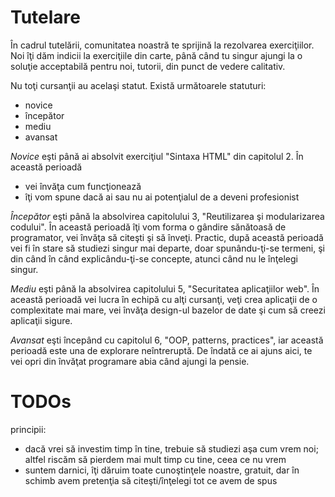 Tutelare
========
În cadrul tutelării, comunitatea noastră te sprijină la rezolvarea exerciţiilor.
Noi îţi dăm indicii la exerciţiile din carte, până când tu singur ajungi la
o soluţie acceptabilă pentru noi, tutorii, din punct de vedere calitativ.


Nu toţi cursanţii au acelaşi statut. Există următoarele statuturi:

* novice
* începător
* mediu
* avansat

*Novice* eşti până ai absolvit exerciţiul "Sintaxa HTML" din capitolul 2.
În această perioadă

* vei învăţa cum funcţionează 
* îţi vom spune dacă ai sau nu ai potenţialul de a deveni profesionist

*Începător* eşti până la absolvirea capitolului 3, "Reutilizarea şi modularizarea
codului". În această perioadă îţi vom forma o gândire sănătoasă de programator,
vei învăţa să citeşti şi să înveţi. Practic, după această perioadă vei fi în
stare să studiezi singur mai departe, doar spunându-ţi-se termeni, şi din când
în când explicându-ţi-se concepte, atunci când nu le înţelegi singur.

*Mediu* eşti până la absolvirea capitolului 5, "Securitatea aplicaţiilor web".
În această perioadă vei lucra în echipă cu alţi cursanţi, veţi crea aplicaţii
de o complexitate mai mare, vei învăţa design-ul bazelor de date şi
cum să creezi aplicaţii sigure.

*Avansat* eşti începând cu capitolul 6, "OOP, patterns, practices", iar această
perioadă este una de explorare neîntreruptă. De îndată ce ai ajuns aici,
te vei opri din învăţat programare abia când ajungi la pensie.

TODOs
=====

principii:

* dacă vrei să investim timp în tine, trebuie să studiezi aşa cum vrem noi; altfel riscăm să pierdem mai mult timp cu tine, ceea ce nu vrem
* suntem darnici, îţi dăruim toate cunoştinţele noastre, gratuit, dar în schimb avem pretenţia să citeşti/înţelegi tot ce avem de spus